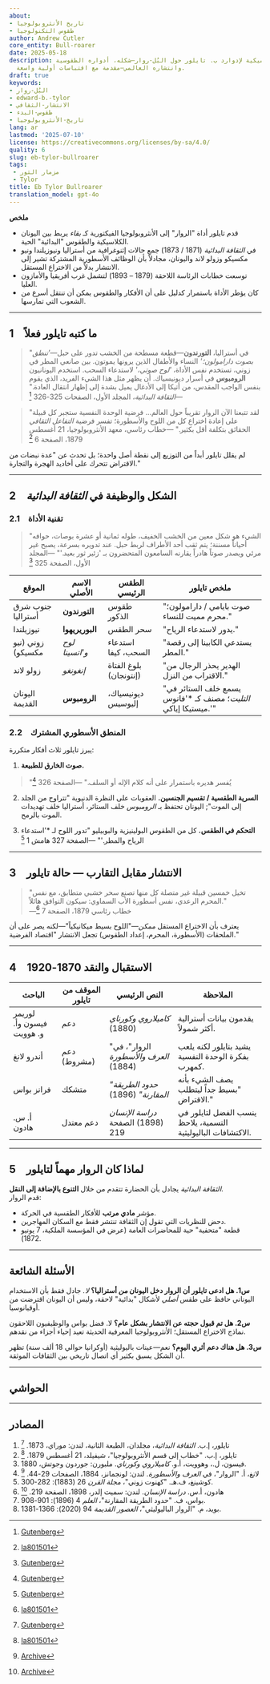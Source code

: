 ```yaml
---
about:
- تاريخ الأنثروبولوجيا
- طقوس التكنولوجيا
author: Andrew Cutler
core_entity: Bull-roarer
date: 2025-05-18
description: التحليلات الكلاسيكية لإدوارد ب. تايلور حول البُل-روار—شكله، أدواره الطقوسية،
  وانتشاره العالمي—مقدمة مع اقتباسات أولية واسعة.
draft: true
keywords:
- البُل-روار
- edward-b.-tylor
- الانتشار-الثقافي
- طقوس-البدء
- تاريخ-الأنثروبولوجيا
lang: ar
lastmod: '2025-07-10'
license: https://creativecommons.org/licenses/by-sa/4.0/
quality: 6
slug: eb-tylor-bullroarer
tags:
 - مزمار الثور
 - Tylor
title: Eb Tylor Bullroarer
translation_model: gpt-4o
---
```


**ملخص**

- قدم تايلور أداة "الروار" إلى الأنثروبولوجيا الفيكتورية كـ *بقاء* يربط بين اليونان الكلاسيكية والطقوس "البدائية" الحية. 
- في *الثقافة البدائية* (1871 / 1873) جمع حالات إثنوغرافية من أستراليا ونيوزيلندا ونيو مكسيكو وزولو لاند واليونان، مجادلاً بأن الوظائف الأسطورية المشتركة تشير إلى الانتشار بدلاً من الاختراع المستقل. 
- توسعت خطابات الرئاسة اللاحقة (1879 – 1893) لتشمل غرب أفريقيا والأمازون العليا. 
- كان يؤطر الأداة باستمرار كدليل على أن الأفكار والطقوس يمكن أن تنتقل أسرع من الشعوب التي تمارسها. 

---

## 1 ما كتبه تايلور فعلاً

> "في أستراليا، **التورندون**—قطعة مسطحة من الخشب تدور على حبل—*'تنطق بصوت دارامولون؛'* النساء والأطفال الذين يرونها يموتون. 
> بين صانعي المطر في زوني، تستخدم نفس الأداة، *'لوح صوتي،'* لاستدعاء السحب. 
> استخدم اليونانيون **الرومبوس** في أسرار ديونيسياك. 
> أن يظهر مثل هذا الشيء الفريد، الذي يقوم بنفس الواجب المقدس، من أتيكا إلى الأدغال يميل بشدة إلى إظهار انتقال العادة." 
> —*الثقافة البدائية*، المجلد الأول، الصفحات 325-326 [^oai1] 

> "لقد تتبعنا الآن الروار تقريباً حول العالم... فرضية الوحدة النفسية ستجبر كل قبيلة على إعادة اختراع كل من اللوح والأسطورة؛ تفسر فرضية *التفاعل الثقافي* الحقائق بتكلفة أقل بكثير." 
> —خطاب رئاسي، معهد الأنثروبولوجيا، 21 أغسطس 1879، الصفحة 6 [^oai2] 

لم يقلل تايلور أبداً من التوزيع إلى نقطة أصل واحدة؛ بل تحدث عن "عدة نبضات من الاقتراض تتحرك على أخاديد الهجرة والتجارة."

---

## 2 الشكل والوظيفة في *الثقافة البدائية*

### 2.1 تقنية الأداة

> "الشيء هو شكل معين من الخشب الخفيف، طوله ثمانية أو عشرة بوصات، حوافه أحياناً مسننة؛ يتم ثقب أحد الأطراف لربط حبل. 
> عند تدويره بسرعة، يصبح غير مرئي ويصدر صوتاً هادراً يقارنه السامعون المتحضرون بـ 'زئير ثور بعيد.'" 
> —المجلد الأول، الصفحة 325 [^oai1] 

| الموقع | الاسم الأصلي | الطقس الرئيسي | ملخص تايلور |
|---------------|-----------------|-----------------------|----------------|
| جنوب شرق أستراليا | **التورندون** | طقوس الذكور | "صوت بايامي / دارامولون؛ محرم مميت للنساء." |
| نيوزيلندا | **البوريريهوا** | سحر الطقس | "يدور لاستدعاء الرياح." |
| زوني (نيو مكسيكو) | *لوح و'اتسينا*| استدعاء السحب، كيفا | "يستدعي الكابينا إلى رقصة المطر." |
| زولو لاند | *إنغونغو* | بلوغ الفتاة (إنتونجان) | "الهدير يحذر الرجال من الاقتراب من النزل." |
| اليونان القديمة| **الرومبوس** | ديونيسياك، إليوسيس | "يسمع خلف الستائر في *التليت*؛ مصنف كـ *'فانوس ميستيكا إياكي.'" |

### 2.2 المنطق الأسطوري المشترك

يبرز تايلور ثلاث أفكار متكررة:

1. **صوت الخارق للطبيعة.** 
 > "يُفسر هديره باستمرار على أنه كلام الإله أو السلف." —الصفحة 326 [^oai1] 

2. **السرية الطقسية / تقسيم الجنسين.** 
 العقوبات على النظرة الدنيوية "تتراوح من الجلد إلى الموت"; اليونان تحتفظ بـ *الرومبوس* خلف الستائر، أستراليا خلف تهديدات الموت بالرمح.

3. **التحكم في الطقس.** 
 كل من الطقوس البولينيزية والبوبيليو "تدور اللوح لـ *'استدعاء الرياح والمطر.'" —الصفحة 327 هامش 1 [^oai1] 

---

## 3 الانتشار مقابل التقارب — حالة تايلور

> "تخيل خمسين قبيلة غير متصلة كل منها تصنع سحر خشبي متطابق، مع نفس المحرم الرعدي، نفس أسطورة الأب السماوي: سيكون التوافق هائلاً."  
> —خطاب رئاسي 1879، الصفحة 7  [^oai3]  

يعترف بأن الاختراع المستقل *ممكن*—"اللوح بسيط ميكانيكياً"—لكنه يصر على أن الملحقات (الأسطورة، المحرم، إعداد الطقوس) تجعل الانتشار "اقتصاد الفرضية."

---

## 4 الاستقبال والنقد 1870-1920

| الباحث | الموقف من تايلور | النص الرئيسي | الملاحظة |
|---------|------------------|----------|------|
| لوريمر فيسون وأ. و. هوويت | دعم | *كاميلاروي وكورناي* (1880) | يقدمون بيانات أسترالية أكثر شمولاً. |
| أندرو لانغ | دعم (مشروط) | "الروار"، في *العرف والأسطورة* (1884) | يشيد بتايلور لكنه يلعب بفكرة الوحدة النفسية كمهرب. |
| فرانز بواس | متشكك | *"حدود الطريقة المقارنة"* (1896) | يصف الشيء بأنه "بسيط جداً ليتطلب الاقتراض." |
| أ. س. هادون | دعم معتدل | *دراسة الإنسان* (1898) الصفحة 219 | ينسب الفضل لتايلور في التسمية، يلاحظ الاكتشافات الباليوليثية. |

---

## 5 لماذا كان الروار مهماً لتايلور

*الثقافة البدائية* يجادل بأن الحضارة تتقدم من خلال **التنوع بالإضافة إلى النقل**.  
قدم الروار:

* مؤشر **مادي مرتب** للأفكار الطقسية في الحركة.  
* دحض للنظريات التي تقول إن الثقافة تنتشر فقط مع السكان المهاجرين.  
* قطعة "متحفية" حية للمحاضرات العامة (عرض في المؤسسة الملكية، 7 يونيو 1872).

---

## الأسئلة الشائعة

**س1. هل ادعى تايلور أن الروار دخل اليونان *من* أستراليا؟** 
*لا.* جادل فقط بأن الاستخدام اليوناني حافظ على طقس *أصلي* لأشكال "بدائية" لاحقة، وليس أن اليونان اقترضت من أوقيانوسيا.

**س2. هل تم قبول حجته عن الانتشار بشكل عام؟** 
لا. فضل بواس والوظيفيون اللاحقون نماذج الاختراع المستقل؛ الأنثروبولوجيا المعرفية الحديثة تعيد إحياء أجزاء من نقدهم.

**س3. هل هناك دعم أثري اليوم؟** 
نعم—عينات باليوليثية (أوكرانيا حوالي 18 ألف سنة) تظهر أن الشكل يسبق بكثير أي اتصال تاريخي بين الثقافات الموثقة.

---

## الحواشي

[^oai1]: [Gutenberg](https://www.gutenberg.org/files/70458/70458-h/70458-h.htm)
[^oai2]: [Ia801501](https://ia801501.us.archive.org/10/items/in.ernet.dli.2015.221679/2015.221679.Primitive-Ritual_text.pdf)
[^oai3]: [Ia801501](https://ia801501.us.archive.org/10/items/in.ernet.dli.2015.221679/2015.221679.Primitive-Ritual_text.pdf?utm_source=chatgpt.com)
[^oai4]: [Archive](https://archive.org/download/custommyth00lang/custommyth00lang_djvu.txt)
[^oai5]: [Archive](https://archive.org/download/studyofman00hadduoft/studyofman00hadduoft.pdf)
[^1]: جميع اقتباسات تايلور من *الثقافة البدائية*، الطبعة الثانية (1873) ما لم يذكر خلاف ذلك؛ أرقام الصفحات تتبع تلك الطبعة.  
[^2]: خطاب رئاسي منشور في *مجلة المعهد الأنثروبولوجي*، المجلد 9 (1880).  
[^3]: أمثلة أسترالية من فيسون وهوويت، *كاميلاروي وكورناي* (1880) الصفحات 267-268.  
[^4]: بيانات زوني من ف. هـ. كوشينغ، "كهنوت زوني"، *مجلة القرن* (1883).  
[^5]: تعليق يوناني على كليمنت الإسكندري، *بروتريبتكوس* الثاني 15.  

---

## المصادر

1. تايلور، إ.ب. *الثقافة البدائية*، مجلدان، الطبعة الثانية، لندن: موراي، 1873. [^oai1] 
2. تايلور، إ.ب. "خطاب إلى قسم الأنثروبولوجيا"، شيفيلد، 21 أغسطس 1879. [^oai2] 
3. فيسون، ل.، وهوويت، أ.و. *كاميلاروي وكورناي*. ملبورن: جوردون وجوتش، 1880. 
4. لانغ، أ. "الروار"، في *العرف والأسطورة*. لندن: لونجمانز، 1884، الصفحات 29-44. [^oai4] 
5. كوشينغ، ف.هـ. "كهنوت زوني"، *مجلة القرن* 26 (1883): 282-300. 
6. هادون، أ.س. *دراسة الإنسان*. لندن: سميث إلدر، 1898، الصفحة 219. [^oai5] 
7. بواس، ف. "حدود الطريقة المقارنة"، *العلم* 4 (1896): 901-908. 
8. بويد، م. "الروار الباليوليثي"، *العصور القديمة* 94 (2020): 1366-1381.